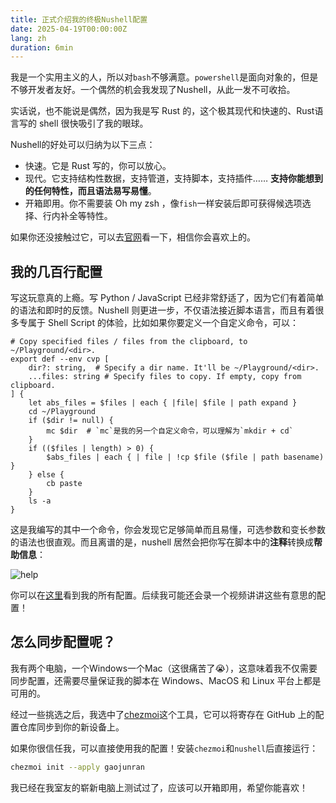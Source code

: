 ```yaml
---
title: 正式介绍我的终极Nushell配置
date: 2025-04-19T00:00:00Z
lang: zh
duration: 6min
---
```


我是一个实用主义的人，所以对`bash`不够满意。`powershell`是面向对象的，但是不够开发者友好。一个偶然的机会我发现了Nushell，从此一发不可收拾。

实话说，也不能说是偶然，因为我是写 Rust 的，这个极其现代和快速的、Rust语言写的 shell 很快吸引了我的眼球。

Nushell的好处可以归纳为以下三点：

- <span text-blue font-bold>快速</span>。它是 Rust 写的，你可以放心。
- <span text-emerald font-bold>现代</span>。它支持结构性数据，支持管道，支持脚本，支持插件…… **支持你能想到的任何特性，而且语法易写易懂**。
- <span text-rose font-bold>开箱即用</span>。你不需要装 Oh my zsh ，像`fish`一样安装后即可获得候选项选择、行内补全等特性。

如果你还没接触过它，可以去[官网](https://nushell.sh)看一下，相信你会喜欢上的。

## 我的几百行配置

写这玩意真的上瘾。写 Python / JavaScript 已经非常舒适了，因为它们有着简单的语法和即时的反馈。Nushell 则更进一步，不仅语法接近脚本语言，而且有着很多专属于 Shell Script 的体验，比如如果你要定义一个自定义命令，可以：

```nu
# Copy specified files / files from the clipboard, to ~/Playground/<dir>.
export def --env cvp [
    dir?: string,  # Specify a dir name. It'll be ~/Playground/<dir>.
    ...files: string # Specify files to copy. If empty, copy from clipboard.
] {
    let abs_files = $files | each { |file| $file | path expand }
    cd ~/Playground
    if ($dir != null) {
        mc $dir  # `mc`是我的另一个自定义命令，可以理解为`mkdir + cd`
    }
    if (($files | length) > 0) {
        $abs_files | each { | file | !cp $file ($file | path basename) }
    } else {
        cb paste
    }
    ls -a
}
```

这是我编写的其中一个命令，你会发现它足够简单而且易懂，可选参数和变长参数的语法也很直观。而且离谱的是，nushell 居然会把你写在脚本中的**注释**转换成**帮助信息**：

![help](/images/nushell-introduce/help.png)

你可以在[这里](https://github.com/gaojunran/dotfiles)看到我的所有配置。后续我可能还会录一个视频讲讲这些有意思的配置！

## 怎么同步配置呢？

我有两个电脑，一个Windows一个Mac（这很痛苦了😭），这意味着我不仅需要同步配置，还需要尽量保证我的脚本在 Windows、MacOS 和 Linux 平台上都是可用的。

经过一些挑选之后，我选中了[chezmoi](https://github.com/twpayne/chezmoi)这个工具，它可以将寄存在 GitHub 上的配置仓库同步到你的新设备上。

如果你很信任我，可以直接使用我的配置！安装`chezmoi`和`nushell`后直接运行：

```bash
chezmoi init --apply gaojunran
```

我已经在我室友的崭新电脑上测试过了，应该可以开箱即用，希望你能喜欢！
